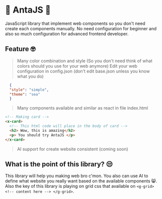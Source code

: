 # 🐉 AntaJS 🐉
JavaScript library that implement web components so you don't need create each components manually.
No need configuration for beginner and also so much configuration for advanced frontend developer.

## Feature 🤓
> Many color combination and style (So you don't need think of what colors should you use for your web anymore)
Edit your web configuration in config.json (don't edit base.json unless you know what you do)
```json
  {
  "style": "simple",
  "theme": "sea"
  }
```
> Many components available and similar as react
in file index.html
```html
<!-- Making card -->
<x-card>
  <!-- This html code will place in the body of card -->
  <h2> Wow, this is amazing</h2>
  <p> You should try AntaJS </p>
</x-card>
```
> AI support for create website consistent (coming soon)

## What is the point of this library? 😒
This library will help you making web bro c'mon. You also can use AI to define what website you really want based on the available components 😸.
Also the key of this library is playing on grid css that available on `<g-grid> <!-- content here --> </g-grid>`.
